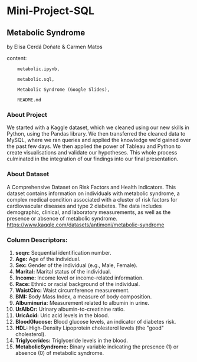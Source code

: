 # Mini-Project-SQL ###

## Metabolic Syndrome ##
by Elisa Cerdá Doñate & Carmen Matos

  content:    
        
        metabolic.ipynb, 
        
        metabolic.sql,  
        
        Metabolic Syndrome (Google Slides),
        
        README.md


### About Project
We started with a Kaggle dataset, which we cleaned using our new skills in Python, using the Pandas library. 
We then transferred the cleaned data to MySQL, where we ran queries and applied the knowledge we'd gained over the past few days. 
We then applied the power of Tableau and Python to create visualisations and validate our hypotheses. 
This whole process culminated in the integration of our findings into our final presentation.


### About Dataset
A Comprehensive Dataset on Risk Factors and Health Indicators. This dataset contains information on individuals with metabolic syndrome, a complex medical condition associated with a cluster of risk factors for cardiovascular diseases and type 2 diabetes. The data includes demographic, clinical, and laboratory measurements, as well as the presence or absence of metabolic syndrome.
https://www.kaggle.com/datasets/antimoni/metabolic-syndrome


### Column Descriptors:


1. **seqn:** Sequential identification number.
2. **Age:** Age of the individual.
3. **Sex:** Gender of the individual (e.g., Male, Female).
4. **Marital:** Marital status of the individual.
5. **Income:** Income level or income-related information.
6. **Race:** Ethnic or racial background of the individual.
7. **WaistCirc:** Waist circumference measurement.
8. **BMI:** Body Mass Index, a measure of body composition.
9. **Albuminuria:** Measurement related to albumin in urine.
10. **UrAlbCr:** Urinary albumin-to-creatinine ratio.
11. **UricAcid:** Uric acid levels in the blood.
12. **BloodGlucose:** Blood glucose levels, an indicator of diabetes risk.
13. **HDL:** High-Density Lipoprotein cholesterol levels (the "good" cholesterol).
14. **Triglycerides:** Triglyceride levels in the blood.
15. **MetabolicSyndrome:** Binary variable indicating the presence (1) or absence (0) of metabolic syndrome.
